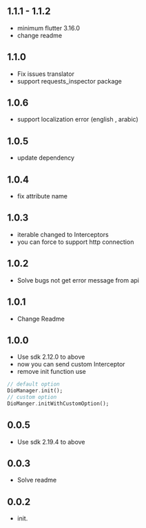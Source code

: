 ##  1.1.1 - 1.1.2
- minimum flutter 3.16.0
- change readme


##  1.1.0

- Fix issues translator
- support requests_inspector package
 

## 1.0.6 

- support localization error (english , arabic)

## 1.0.5

- update dependency
## 1.0.4

* fix attribute name

## 1.0.3

* iterable changed to Interceptors
* you can force to support http connection

## 1.0.2

* Solve bugs not get error message from api

## 1.0.1

* Change Readme

## 1.0.0

* Use sdk 2.12.0 to above
* now you can send custom Interceptor
* remove init function use

```dart
// default option
DioManager.init();
// custom option
DioManger.initWithCustomOption();
```

## 0.0.5

* Use sdk 2.19.4 to above

## 0.0.3

* Solve readme

## 0.0.2

* init.
